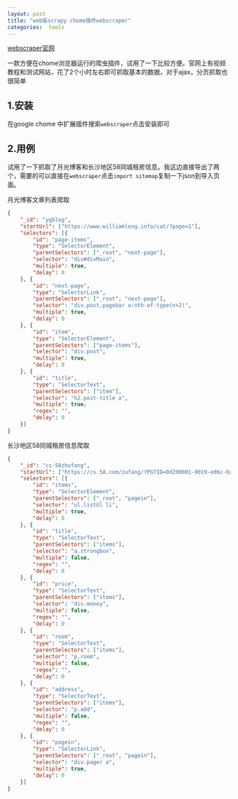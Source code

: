 ```yaml
---
layout: post
title: "web版scrapy chome插件webscraper"
categories:  tools
---
```



[webscraper官网](https://www.webscraper.io/)

一款方便在chome浏览器运行的爬虫插件，试用了一下比较方便。官网上有视频教程和测试网站，花了2个小时左右即可抓取基本的数据，对于ajax，分页抓取也很简单

## 1.安装

在google chome 中扩展插件搜索`webscraper`点击安装即可

## 2.用例
试用了一下抓取了月光博客和长沙地区58同城租房信息。我这边直接导出了两个，需要的可以直接在`webscraper`点击`import sitemap`复制一下json到导入页面。

月光博客文章列表爬取
```JSON
{
	"_id": "ygblog",
	"startUrl": ["https://www.williamlong.info/cat/?page=1"],
	"selectors": [{
		"id": "page-items",
		"type": "SelectorElement",
		"parentSelectors": ["_root", "next-page"],
		"selector": "div#divMain",
		"multiple": true,
		"delay": 0
	}, {
		"id": "next-page",
		"type": "SelectorLink",
		"parentSelectors": ["_root", "next-page"],
		"selector": "div.post.pagebar a:nth-of-type(n+2)",
		"multiple": true,
		"delay": 0
	}, {
		"id": "item",
		"type": "SelectorElement",
		"parentSelectors": ["page-items"],
		"selector": "div.post",
		"multiple": true,
		"delay": 0
	}, {
		"id": "title",
		"type": "SelectorText",
		"parentSelectors": ["item"],
		"selector": "h2.post-title a",
		"multiple": true,
		"regex": "",
		"delay": 0
	}]
}
```

长沙地区58同城租房信息爬取
```json
{
	"_id": "cs-58zhufang",
	"startUrl": ["https://cs.58.com/zufang/?PGTID=0d200001-0019-ed6c-6a42-329b77b2ef33&ClickID=1"],
	"selectors": [{
		"id": "items",
		"type": "SelectorElement",
		"parentSelectors": ["_root", "pagein"],
		"selector": "ul.listUl li",
		"multiple": true,
		"delay": 0
	}, {
		"id": "title",
		"type": "SelectorText",
		"parentSelectors": ["items"],
		"selector": "a.strongbox",
		"multiple": false,
		"regex": "",
		"delay": 0
	}, {
		"id": "price",
		"type": "SelectorText",
		"parentSelectors": ["items"],
		"selector": "div.money",
		"multiple": false,
		"regex": "",
		"delay": 0
	}, {
		"id": "room",
		"type": "SelectorText",
		"parentSelectors": ["items"],
		"selector": "p.room",
		"multiple": false,
		"regex": "",
		"delay": 0
	}, {
		"id": "address",
		"type": "SelectorText",
		"parentSelectors": ["items"],
		"selector": "p.add",
		"multiple": false,
		"regex": "",
		"delay": 0
	}, {
		"id": "pagein",
		"type": "SelectorLink",
		"parentSelectors": ["_root", "pagein"],
		"selector": "div.pager a",
		"multiple": true,
		"delay": 0
	}]
}
```
